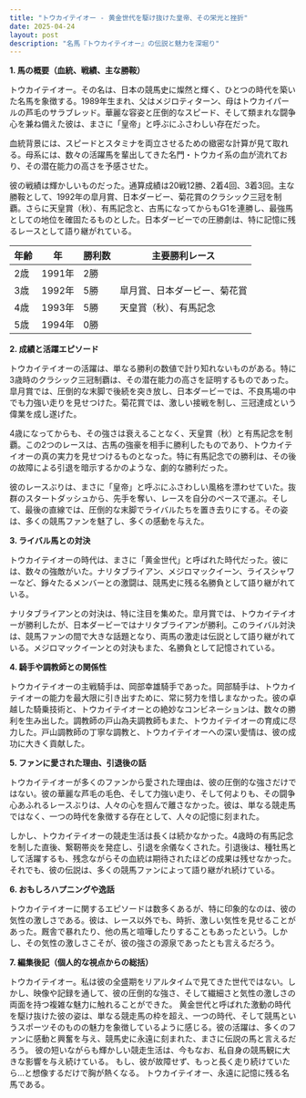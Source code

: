 ```yaml
---
title: "トウカイテイオー - 黄金世代を駆け抜けた皇帝、その栄光と挫折"
date: 2025-04-24
layout: post
description: "名馬『トウカイテイオー』の伝説と魅力を深堀り"
---
```


**1. 馬の概要（血統、戦績、主な勝鞍）**

トウカイテイオー。その名は、日本の競馬史に燦然と輝く、ひとつの時代を築いた名馬を象徴する。1989年生まれ、父はメジロティターン、母はトウカイパールの芦毛のサラブレッド。華麗な容姿と圧倒的なスピード、そして類まれな闘争心を兼ね備えた彼は、まさに「皇帝」と呼ぶにふさわしい存在だった。

血統背景には、スピードとスタミナを両立させるための緻密な計算が見て取れる。母系には、数々の活躍馬を輩出してきた名門・トウカイ系の血が流れており、その潜在能力の高さを予感させた。

彼の戦績は輝かしいものだった。通算成績は20戦12勝、2着4回、3着3回。主な勝鞍として、1992年の皐月賞、日本ダービー、菊花賞のクラシック三冠を制覇。さらに天皇賞（秋）、有馬記念と、古馬になってからもG1を連勝し、最強馬としての地位を確固たるものとした。日本ダービーでの圧勝劇は、特に記憶に残るレースとして語り継がれている。

| 年齢 | 年 | 勝利数 | 主要勝利レース |
|---|---|---|---|
| 2歳 | 1991年 | 2勝 |  |
| 3歳 | 1992年 | 5勝 | 皐月賞、日本ダービー、菊花賞 |
| 4歳 | 1993年 | 5勝 | 天皇賞（秋）、有馬記念 |
| 5歳 | 1994年 | 0勝 |  |


**2. 成績と活躍エピソード**

トウカイテイオーの活躍は、単なる勝利の数値で計り知れないものがある。特に3歳時のクラシック三冠制覇は、その潜在能力の高さを証明するものであった。皐月賞では、圧倒的な末脚で後続を突き放し、日本ダービーでは、不良馬場の中でも力強い走りを見せつけた。菊花賞では、激しい接戦を制し、三冠達成という偉業を成し遂げた。

4歳になってからも、その強さは衰えることなく、天皇賞（秋）と有馬記念を制覇。この2つのレースは、古馬の強豪を相手に勝利したものであり、トウカイテイオーの真の実力を見せつけるものとなった。特に有馬記念での勝利は、その後の故障による引退を暗示するかのような、劇的な勝利だった。

彼のレースぶりは、まさに「皇帝」と呼ぶにふさわしい風格を漂わせていた。抜群のスタートダッシュから、先手を奪い、レースを自分のペースで運ぶ。そして、最後の直線では、圧倒的な末脚でライバルたちを置き去りにする。その姿は、多くの競馬ファンを魅了し、多くの感動を与えた。


**3. ライバル馬との対決**

トウカイテイオーの時代は、まさに「黄金世代」と呼ばれた時代だった。彼には、数々の強敵がいた。ナリタブライアン、メジロマックイーン、ライスシャワーなど、錚々たるメンバーとの激闘は、競馬史に残る名勝負として語り継がれている。

ナリタブライアンとの対決は、特に注目を集めた。皐月賞では、トウカイテイオーが勝利したが、日本ダービーではナリタブライアンが勝利。このライバル対決は、競馬ファンの間で大きな話題となり、両馬の激走は伝説として語り継がれている。メジロマックイーンとの対決もまた、名勝負として記憶されている。


**4. 騎手や調教師との関係性**

トウカイテイオーの主戦騎手は、岡部幸雄騎手であった。岡部騎手は、トウカイテイオーの能力を最大限に引き出すために、常に努力を惜しまなかった。彼の卓越した騎乗技術と、トウカイテイオーとの絶妙なコンビネーションは、数々の勝利を生み出した。調教師の戸山為夫調教師もまた、トウカイテイオーの育成に尽力した。戸山調教師の丁寧な調教と、トウカイテイオーへの深い愛情は、彼の成功に大きく貢献した。


**5. ファンに愛された理由、引退後の話**

トウカイテイオーが多くのファンから愛された理由は、彼の圧倒的な強さだけではない。彼の華麗な芦毛の毛色、そして力強い走り、そして何よりも、その闘争心あふれるレースぶりは、人々の心を掴んで離さなかった。彼は、単なる競走馬ではなく、一つの時代を象徴する存在として、人々の記憶に刻まれた。

しかし、トウカイテイオーの競走生活は長くは続かなかった。4歳時の有馬記念を制した直後、繋靭帯炎を発症し、引退を余儀なくされた。引退後は、種牡馬として活躍するも、残念ながらその血統は期待されたほどの成果は残せなかった。それでも、彼の伝説は、多くの競馬ファンによって語り継がれ続けている。


**6. おもしろハプニングや逸話**

トウカイテイオーに関するエピソードは数多くあるが、特に印象的なのは、彼の気性の激しさである。彼は、レース以外でも、時折、激しい気性を見せることがあった。厩舎で暴れたり、他の馬と喧嘩したりすることもあったという。しかし、その気性の激しさこそが、彼の強さの源泉であったとも言えるだろう。


**7. 編集後記（個人的な視点からの総括）**

トウカイテイオー。私は彼の全盛期をリアルタイムで見てきた世代ではない。しかし、映像や記録を通して、彼の圧倒的な強さ、そして繊細さと気性の激しさの両面を持つ複雑な魅力に触れることができた。  黄金世代と呼ばれた激動の時代を駆け抜けた彼の姿は、単なる競走馬の枠を超え、一つの時代、そして競馬というスポーツそのものの魅力を象徴しているように感じる。彼の活躍は、多くのファンに感動と興奮を与え、競馬史に永遠に刻まれた、まさに伝説の馬と言えるだろう。  彼の短いながらも輝かしい競走生活は、今もなお、私自身の競馬観に大きな影響を与え続けている。  もし、彼が故障せず、もっと長く走り続けていたら…と想像するだけで胸が熱くなる。  トウカイテイオー、永遠に記憶に残る名馬である。

